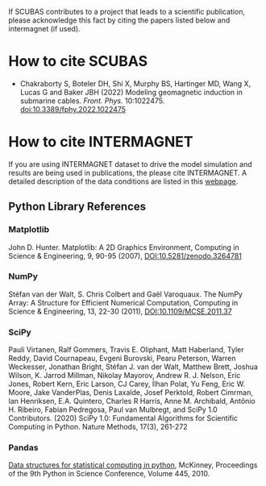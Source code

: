 <!-- 
Author(s): Shibaji Chakraborty, Xueling Shi

Disclaimer:
SCUBAS is under the MIT license found in the root directory LICENSE.md 
Everyone is permitted to copy and distribute verbatim copies of this license 
document.

This version of the MIT Public License incorporates the terms
and conditions of MIT General Public License.
-->

If SCUBAS contributes to a project that leads to a scientific publication, please acknowledge this fact by citing the papers listed below and intermagnet (if used).  

# How to cite SCUBAS

- Chakraborty S, Boteler DH, Shi X, Murphy BS, Hartinger MD, Wang X, Lucas G and Baker JBH (2022) Modeling geomagnetic induction in submarine cables. *Front. Phys.* 10:1022475. [doi:10.3389/fphy.2022.1022475](https://doi.org/10.3389/fphy.2022.1022475)

# How to cite INTERMAGNET

If you are using INTERMAGNET dataset to drive the model simulation and results are being used in publications, the please cite INTERMAGNET. A detailed description of the data conditions are listed in this [webpage](https://intermagnet.github.io/data_conditions.html).

## Python Library References 

### Matplotlib
John D. Hunter. Matplotlib: A 2D Graphics Environment, Computing in Science & Engineering, 9, 90-95 (2007), [DOI:10.5281/zenodo.3264781](https://zenodo.org/record/3264781)

### NumPy
Stéfan van der Walt, S. Chris Colbert and Gaël Varoquaux. The NumPy Array: A Structure for Efficient Numerical Computation, Computing in Science & Engineering, 13, 22-30 (2011), [DOI:10.1109/MCSE.2011.37](https://ieeexplore.ieee.org/document/5725236)

### SciPy
Pauli Virtanen, Ralf Gommers, Travis E. Oliphant, Matt Haberland, Tyler Reddy, David Cournapeau, Evgeni Burovski, Pearu Peterson, Warren Weckesser, Jonathan Bright, Stéfan J. van der Walt, Matthew Brett, Joshua Wilson, K. Jarrod Millman, Nikolay Mayorov, Andrew R. J. Nelson, Eric Jones, Robert Kern, Eric Larson, CJ Carey, İlhan Polat, Yu Feng, Eric W. Moore, Jake VanderPlas, Denis Laxalde, Josef Perktold, Robert Cimrman, Ian Henriksen, E.A. Quintero, Charles R Harris, Anne M. Archibald, Antônio H. Ribeiro, Fabian Pedregosa, Paul van Mulbregt, and SciPy 1.0 Contributors. (2020) SciPy 1.0: Fundamental Algorithms for Scientific Computing in Python. Nature Methods, 17(3), 261-272

### Pandas
[Data structures for statistical computing in python](https://conference.scipy.org/proceedings/scipy2010/pdfs/mckinney.pdf), McKinney, Proceedings of the 9th Python in Science Conference, Volume 445, 2010.
